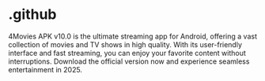 # .github
4Movies APK v10.0 is the ultimate streaming app for Android, offering a vast collection of movies and TV shows in high quality. With its user-friendly interface and fast streaming, you can enjoy your favorite content without interruptions. Download the official version now and experience seamless entertainment in 2025.
